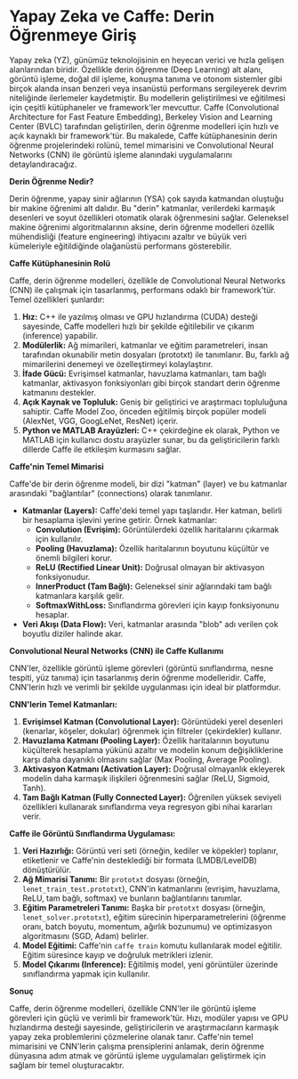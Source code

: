 # Yapay Zeka ve Caffe: Derin Öğrenmeye Giriş

Yapay zeka (YZ), günümüz teknolojisinin en heyecan verici ve hızla gelişen alanlarından biridir. Özellikle derin öğrenme (Deep Learning) alt alanı, görüntü işleme, doğal dil işleme, konuşma tanıma ve otonom sistemler gibi birçok alanda insan benzeri veya insanüstü performans sergileyerek devrim niteliğinde ilerlemeler kaydetmiştir. Bu modellerin geliştirilmesi ve eğitilmesi için çeşitli kütüphaneler ve framework'ler mevcuttur. Caffe (Convolutional Architecture for Fast Feature Embedding), Berkeley Vision and Learning Center (BVLC) tarafından geliştirilen, derin öğrenme modelleri için hızlı ve açık kaynaklı bir framework'tür. Bu makalede, Caffe kütüphanesinin derin öğrenme projelerindeki rolünü, temel mimarisini ve Convolutional Neural Networks (CNN) ile görüntü işleme alanındaki uygulamalarını detaylandıracağız.

**Derin Öğrenme Nedir?**

Derin öğrenme, yapay sinir ağlarının (YSA) çok sayıda katmandan oluştuğu bir makine öğrenimi alt dalıdır. Bu "derin" katmanlar, verilerdeki karmaşık desenleri ve soyut özellikleri otomatik olarak öğrenmesini sağlar. Geleneksel makine öğrenimi algoritmalarının aksine, derin öğrenme modelleri özellik mühendisliği (feature engineering) ihtiyacını azaltır ve büyük veri kümeleriyle eğitildiğinde olağanüstü performans gösterebilir.

**Caffe Kütüphanesinin Rolü**

Caffe, derin öğrenme modelleri, özellikle de Convolutional Neural Networks (CNN) ile çalışmak için tasarlanmış, performans odaklı bir framework'tür. Temel özellikleri şunlardır:

1.  **Hız:** C++ ile yazılmış olması ve GPU hızlandırma (CUDA) desteği sayesinde, Caffe modelleri hızlı bir şekilde eğitilebilir ve çıkarım (inference) yapabilir.
2.  **Modülerlik:** Ağ mimarileri, katmanlar ve eğitim parametreleri, insan tarafından okunabilir metin dosyaları (prototxt) ile tanımlanır. Bu, farklı ağ mimarilerini denemeyi ve özelleştirmeyi kolaylaştırır.
3.  **İfade Gücü:** Evrişimsel katmanlar, havuzlama katmanları, tam bağlı katmanlar, aktivasyon fonksiyonları gibi birçok standart derin öğrenme katmanını destekler.
4.  **Açık Kaynak ve Topluluk:** Geniş bir geliştirici ve araştırmacı topluluğuna sahiptir. Caffe Model Zoo, önceden eğitilmiş birçok popüler modeli (AlexNet, VGG, GoogLeNet, ResNet) içerir.
5.  **Python ve MATLAB Arayüzleri:** C++ çekirdeğine ek olarak, Python ve MATLAB için kullanıcı dostu arayüzler sunar, bu da geliştiricilerin farklı dillerde Caffe ile etkileşim kurmasını sağlar.

**Caffe'nin Temel Mimarisi**

Caffe'de bir derin öğrenme modeli, bir dizi "katman" (layer) ve bu katmanlar arasındaki "bağlantılar" (connections) olarak tanımlanır.

*   **Katmanlar (Layers):** Caffe'deki temel yapı taşlarıdır. Her katman, belirli bir hesaplama işlevini yerine getirir. Örnek katmanlar:
    *   **Convolution (Evrişim):** Görüntülerdeki özellik haritalarını çıkarmak için kullanılır.
    *   **Pooling (Havuzlama):** Özellik haritalarının boyutunu küçültür ve önemli bilgileri korur.
    *   **ReLU (Rectified Linear Unit):** Doğrusal olmayan bir aktivasyon fonksiyonudur.
    *   **InnerProduct (Tam Bağlı):** Geleneksel sinir ağlarındaki tam bağlı katmanlara karşılık gelir.
    *   **SoftmaxWithLoss:** Sınıflandırma görevleri için kayıp fonksiyonunu hesaplar.
*   **Veri Akışı (Data Flow):** Veri, katmanlar arasında "blob" adı verilen çok boyutlu diziler halinde akar.

**Convolutional Neural Networks (CNN) ile Caffe Kullanımı**

CNN'ler, özellikle görüntü işleme görevleri (görüntü sınıflandırma, nesne tespiti, yüz tanıma) için tasarlanmış derin öğrenme modelleridir. Caffe, CNN'lerin hızlı ve verimli bir şekilde uygulanması için ideal bir platformdur.

**CNN'lerin Temel Katmanları:**

1.  **Evrişimsel Katman (Convolutional Layer):** Görüntüdeki yerel desenleri (kenarlar, köşeler, dokular) öğrenmek için filtreler (çekirdekler) kullanır.
2.  **Havuzlama Katmanı (Pooling Layer):** Özellik haritalarının boyutunu küçülterek hesaplama yükünü azaltır ve modelin konum değişikliklerine karşı daha dayanıklı olmasını sağlar (Max Pooling, Average Pooling).
3.  **Aktivasyon Katmanı (Activation Layer):** Doğrusal olmayanlık ekleyerek modelin daha karmaşık ilişkileri öğrenmesini sağlar (ReLU, Sigmoid, Tanh).
4.  **Tam Bağlı Katman (Fully Connected Layer):** Öğrenilen yüksek seviyeli özellikleri kullanarak sınıflandırma veya regresyon gibi nihai kararları verir.

**Caffe ile Görüntü Sınıflandırma Uygulaması:**

1.  **Veri Hazırlığı:** Görüntü veri seti (örneğin, kediler ve köpekler) toplanır, etiketlenir ve Caffe'nin desteklediği bir formata (LMDB/LevelDB) dönüştürülür.
2.  **Ağ Mimarisi Tanımı:** Bir `prototxt` dosyası (örneğin, `lenet_train_test.prototxt`), CNN'in katmanlarını (evrişim, havuzlama, ReLU, tam bağlı, softmax) ve bunların bağlantılarını tanımlar.
3.  **Eğitim Parametreleri Tanımı:** Başka bir `prototxt` dosyası (örneğin, `lenet_solver.prototxt`), eğitim sürecinin hiperparametrelerini (öğrenme oranı, batch boyutu, momentum, ağırlık bozunumu) ve optimizasyon algoritmasını (SGD, Adam) belirler.
4.  **Model Eğitimi:** Caffe'nin `caffe train` komutu kullanılarak model eğitilir. Eğitim süresince kayıp ve doğruluk metrikleri izlenir.
5.  **Model Çıkarımı (Inference):** Eğitilmiş model, yeni görüntüler üzerinde sınıflandırma yapmak için kullanılır.

**Sonuç**

Caffe, derin öğrenme modelleri, özellikle CNN'ler ile görüntü işleme görevleri için güçlü ve verimli bir framework'tür. Hızı, modüler yapısı ve GPU hızlandırma desteği sayesinde, geliştiricilerin ve araştırmacıların karmaşık yapay zeka problemlerini çözmelerine olanak tanır. Caffe'nin temel mimarisini ve CNN'lerin çalışma prensiplerini anlamak, derin öğrenme dünyasına adım atmak ve görüntü işleme uygulamaları geliştirmek için sağlam bir temel oluşturacaktır.
